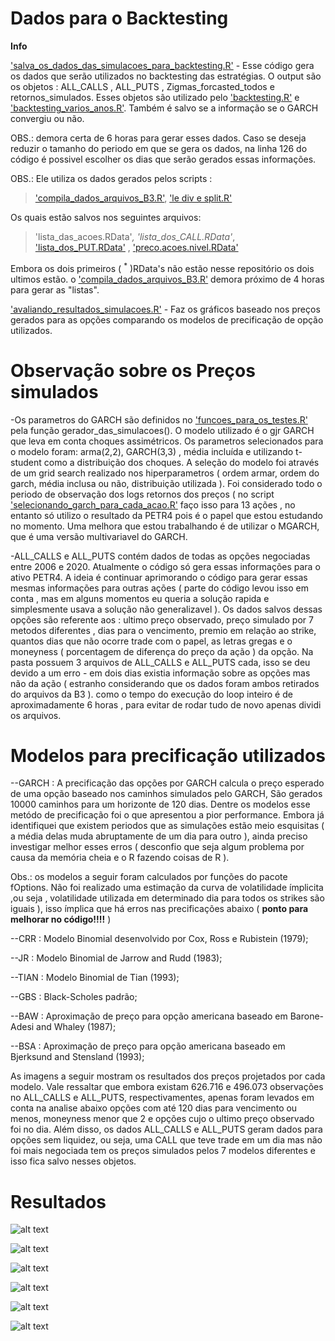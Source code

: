 # Dados para o Backtesting

**Info**

['salva_os_dados_das_simulacoes_para_backtesting.R'](salva_os_dados_das_simulacoes_para_becktesting.R) - Esse código gera os dados que serão utilizados no backtesting das estratégias. O output são os objetos : ALL_CALLS , ALL_PUTS , Zigmas_forcasted_todos e retornos_simulados. Esses objetos são utilizado pelo ['backtesting.R'](../backtesting/backtesting.R) e ['backtesting_varios_anos.R'](../backtesting%20varios%20anos/backtesting_varios_anos.R). Também é salvo se a informação se o GARCH convergiu ou não.

OBS.: demora certa de 6 horas para gerar esses dados. Caso se deseja reduzir o tamanho do periodo em que se gera os dados, na linha 126 do código é possivel escolher os dias que serão gerados essas informações.

OBS.: Ele utiliza os dados gerados pelos scripts :
> ['compila_dados_arquivos_B3.R'](..//Lendo%20Arquivos%20da%20B3/compila_dados_arquivos_B3.R), ['le div e split.R'](../Formatando%20os%20Dados/le%20div%20e%20split.R) 

Os quais estão salvos nos seguintes arquivos:
> 'lista_das_acoes.RData'<sup>*</sup>, 'lista_dos_CALL.RData'<sup>*</sup>, ['lista_dos_PUT.RData'](../Lendo%20Arquivos%20da%20B3/lista_dos_PUT.RData) , ['preco.acoes.nivel.RData'](../Formatando%20os%20Dados/preco.acoes.nivel.RData)

Embora os dois primeiros ( <sup>*</sup> )RData's não estão nesse repositório os dois ultimos estão. o ['compila_dados_arquivos_B3.R'](.//Lendo%20Arquivos%20da%20B3/compila_dados_arquivos_B3.R) demora próximo de 4 horas para gerar as "listas".

['avaliando_resultados_simulacoes.R'](avaliando_resultados_simulacoes.R) - Faz os gráficos baseado nos preços gerados para as opções comparando os modelos de precificação de opção utilizados.

# Observação sobre os Preços simulados

-Os parametros do GARCH são definidos no ['funcoes_para_os_testes.R'](../funcoes_para_os_testes.R) pela função gerador_das_simulacoes(). O modelo utilizado é o gjr GARCH que leva em conta choques assimétricos. Os parametros selecionados para o modelo foram: arma(2,2), GARCH(3,3) , média incluída e utilizando t-student como a distribuição dos choques. A seleção do modelo foi através de um grid search realizado nos hiperparametros ( ordem armar, ordem do garch, média inclusa ou não, distribuição utilizada ). Foi considerado todo o periodo de observação dos logs retornos dos preços ( no script ['selecionando_garch_para_cada_acao.R'](../Grid%20search%20Garch/selecionando_garch_para_cada_acao.R) faço isso para 13 ações , no entanto só utilizo o resultado da PETR4 pois é o papel que estou estudando no momento. Uma melhora que estou trabalhando é de utilizar o MGARCH, que é uma versão multivariavel do GARCH.

-ALL_CALLS e ALL_PUTS contém dados de todas as opções negociadas entre 2006 e 2020. Atualmente o código só gera essas informações para o ativo PETR4. A ideia é continuar aprimorando o código para gerar essas mesmas informações para outras ações ( parte do código levou isso em conta , mas em alguns momentos eu queria a solução rapida e simplesmente usava a solução não generalizavel ). Os dados salvos dessas opções são referente aos : ultimo preço observado, preço simulado por 7 metodos diferentes , dias para o vencimento, premio em relação ao strike, quantos dias que não ocorre trade com o papel, as letras gregas e o moneyness ( porcentagem de diferença do preço da ação ) da opção. Na pasta possuem 3 arquivos de ALL_CALLS e ALL_PUTS cada, isso se deu devido a um erro - em dois dias existia informação sobre as opções mas não da ação ( estranho considerando que os dados foram ambos retirados do arquivos da B3 ). como o tempo do execução do loop inteiro é de aproximadamente 6 horas , para evitar de rodar tudo de novo apenas dividi os arquivos. 

# Modelos para precificação utilizados

--GARCH : A precificação das opções por GARCH calcula o preço esperado de uma opção baseado nos caminhos simulados pelo GARCH, São gerados 10000 caminhos para um horizonte de 120 dias. Dentre os modelos esse metódo de precificação foi o que apresentou a pior performance. Embora já identifiquei que existem periodos que as simulações estão meio esquisitas ( a média delas muda abruptamente de um dia para outro ), ainda preciso investigar melhor esses erros ( desconfio que seja algum problema por causa da memória cheia e o R fazendo coisas de R ). 

Obs.: os modelos a seguir foram calculados por funções do pacote fOptions. Não foi realizado uma estimação da curva de volatilidade ímplicita ,ou seja , volatilidade utilizada em determinado dia para todos os strikes são iguais ), isso ímplica que há erros nas precificações abaixo ( **ponto para melhorar no código!!!!** ) 

--CRR : Modelo Binomial desenvolvido por Cox, Ross e Rubistein (1979);

--JR : Modelo Binomial de Jarrow and Rudd (1983);

--TIAN : Modelo Binomial de Tian (1993);

--GBS : Black-Scholes padrão;

--BAW : Aproximação de preço para opção americana baseado em Barone-Adesi and Whaley (1987);

--BSA : Aproximação de preço para opção americana baseado em Bjerksund and Stensland (1993);


As imagens a seguir mostram os resultados dos preços projetados por cada modelo. Vale ressaltar que embora existam 626.716 e 496.073 observações no ALL_CALLS e ALL_PUTS, respectivamentes, apenas foram levados em conta na analise abaixo opções com até 120 dias para vencimento ou menos, moneyness menor que 2 e opções cujo o ultimo preço observado foi no dia. Além disso, os dados ALL_CALLS e ALL_PUTS geram dados para opções sem liquidez, ou seja, uma CALL que teve trade em um dia mas não foi mais negociada tem os preços simulados pelos 7 modelos diferentes e isso fica salvo nesses objetos. 

# Resultados

![alt text](https://github.com/marcoaurelioguerrap/projetos/blob/main/Finan%C3%A7as/Gerando%20Dados%20para%20o%20Backtesting/Imagens/scatter_plot_call.png?raw=true)


![alt text](https://github.com/marcoaurelioguerrap/projetos/blob/main/Finan%C3%A7as/Gerando%20Dados%20para%20o%20Backtesting/Imagens/scatter_plot_put.png?raw=true)


![alt text](https://github.com/marcoaurelioguerrap/projetos/blob/main/Finan%C3%A7as/Gerando%20Dados%20para%20o%20Backtesting/Imagens/misspricing_call.png?raw=true)


![alt text](https://github.com/marcoaurelioguerrap/projetos/blob/main/Finan%C3%A7as/Gerando%20Dados%20para%20o%20Backtesting/Imagens/misspricing_put.png?raw=true)


![alt text](https://github.com/marcoaurelioguerrap/projetos/blob/main/Finan%C3%A7as/Gerando%20Dados%20para%20o%20Backtesting/Imagens/misspricing_contagem_em_log_call.png?raw=true)


![alt text](https://github.com/marcoaurelioguerrap/projetos/blob/main/Finan%C3%A7as/Gerando%20Dados%20para%20o%20Backtesting/Imagens/misspricing_contagem_em_log_put.png?raw=true)



